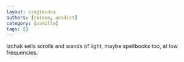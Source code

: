 ```yaml
---
layout: singleidea
authors: [raisse, aosdict]
category: [vanilla]
tags: []
---
```

Izchak sells scrolls and wands of light, maybe spellbooks too, at low frequencies.
